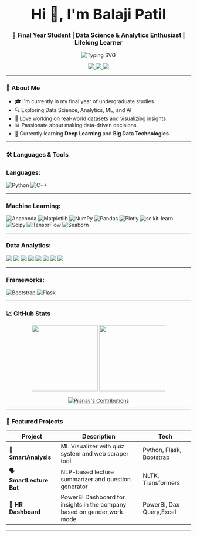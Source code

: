 <h1 align="center"><strong><span style="font-size:40px;">Hi 👋, I'm Balaji Patil</span></strong></h1>
<h3 align="center">🚀 Final Year Student | Data Science & Analytics Enthusiast | Lifelong Learner</h3>
<p align="center">
  <img src="https://readme-typing-svg.demolab.com?font=Fira+Code&size=24&pause=1000&center=true&width=435&lines=Final+Year+Engineering+Student;Data+Science+%20+and+Analytics;Passionate+about+ML+%7C+AI+%7C+NLP;Loves+solving+problems" alt="Typing SVG" />
</p>


<p align="center">
  <a href="https://www.linkedin.com/in/balajipatil2703/" target="_blank">
    <img src="https://img.shields.io/badge/LinkedIn-blue?style=for-the-badge&logo=linkedin&logoColor=white" />
  </a>
  <a href="balajipatilstudy@gmail.com">
    <img src="https://img.shields.io/badge/Gmail-D14836?style=for-the-badge&logo=gmail&logoColor=white" />
  </a>
  <a href="http://balajipatilportfolio.netlify.app">
    <img src="https://img.shields.io/badge/Portfolio-000?style=for-the-badge&logo=vercel&logoColor=white" />
  </a>
</p>



---

### 🌟 About Me

- 🎓 I'm currently in my final year of undergraduate studies  
- 🔍 Exploring Data Science, Analytics, ML, and AI  
- 🧠 Love working on real-world datasets and visualizing insights  
- 📊 Passionate about making data-driven decisions  
- 🌱 Currently learning **Deep Learning** and **Big Data Technologies**

---

### 🛠️ Languages & Tools


<h3 align="left">Languages: </h3>

![Python](https://img.shields.io/badge/python-3670A0?style=for-the-badge&logo=python&logoColor=ffdd54)
![C++](https://img.shields.io/badge/c++-%2300599C.svg?style=for-the-badge&logo=c%2B%2B&logoColor=white)

---

<h3 align="left">Machine Learning: </h3>

![Anaconda](https://img.shields.io/badge/Anaconda-%2344A833.svg?style=for-the-badge&logo=anaconda&logoColor=white)
  ![Matplotlib](https://img.shields.io/badge/Matplotlib-%23ffffff.svg?style=for-the-badge&logo=Matplotlib&logoColor=black) 
  ![NumPy](https://img.shields.io/badge/numpy-%23013243.svg?style=for-the-badge&logo=numpy&logoColor=white) 
  ![Pandas](https://img.shields.io/badge/pandas-%23150458.svg?style=for-the-badge&logo=pandas&logoColor=white) 
  ![Plotly](https://img.shields.io/badge/Plotly-%233F4F75.svg?style=for-the-badge&logo=plotly&logoColor=white) 
  ![scikit-learn](https://img.shields.io/badge/scikit--learn-%23F7931E.svg?style=for-the-badge&logo=scikit-learn&logoColor=white) 
  ![Scipy](https://img.shields.io/badge/SciPy-%230C55A5.svg?style=for-the-badge&logo=scipy&logoColor=%white) 
  ![TensorFlow](https://img.shields.io/badge/TensorFlow-%23FF6F00.svg?style=for-the-badge&logo=TensorFlow&logoColor=white)
  ![Seaborn](https://img.shields.io/badge/Seaborn-%2300599C.svg?style=for-the-badge&logo=Seaborn&logoColor=white)





---

<h3 align="left">Data Analytics: </h3>

<p align="left">
  <img src="https://img.shields.io/badge/Python-FFD43B?style=for-the-badge&logo=python&logoColor=black" />
  <img src="https://img.shields.io/badge/SQL-336791?style=for-the-badge&logo=postgresql&logoColor=white" />
  <img src="https://img.shields.io/badge/R-276DC3?style=for-the-badge&logo=r&logoColor=white" />
  <img src="https://img.shields.io/badge/Pandas-2C2D72?style=for-the-badge&logo=pandas&logoColor=white" />
  <img src="https://img.shields.io/badge/Numpy-013243?style=for-the-badge&logo=numpy&logoColor=white" />
  <img src="https://img.shields.io/badge/Matplotlib-3776AB?style=for-the-badge&logo=matplotlib&logoColor=white" />
  <img src="https://img.shields.io/badge/PowerBI-F2C811?style=for-the-badge&logo=powerbi&logoColor=black" />
  <img src="https://img.shields.io/badge/Tableau-E67927?style=for-the-badge&logo=tableau&logoColor=white" />
</p>

---

<h3 align="left">Frameworks: </h3>

![Bootstrap](https://img.shields.io/badge/bootstrap-%238511FA.svg?style=for-the-badge&logo=bootstrap&logoColor=white) 
  ![Flask](https://img.shields.io/badge/flask-%23000.svg?style=for-the-badge&logo=flask&logoColor=white) 




---

### 📈 GitHub Stats

<p align="center">
  <img src="https://github-readme-stats.vercel.app/api?username=balajipatil27&show_icons=true&theme=tokyonight" height="180" />
  <img src="https://github-readme-stats.vercel.app/api/top-langs/?username=balajipatil27&layout=compact&theme=tokyonight" height="180"/>
</p>
<p align="center">
  <a href="https://github.com/PranavTyagi-3">
    <img src="https://github-profile-summary-cards.vercel.app/api/cards/profile-details?username=balajipatil27&theme=radical" alt="Pranav's Contributions"/>
  </a>
   
</p>

---



### 🌟 Featured Projects

| Project | Description | Tech |
|--------|-------------|------|
| 🧠 **SmartAnalysis** | ML Visualizer with quiz system and web scraper tool | Python, Flask, Bootstrap |
| 🗣️ **SmartLecture Bot** | NLP-based lecture summarizer and question generator | NLTK, Transformers |
| 🧠 **HR Dashboard** | PowerBI Dashboard for insights in the company based on gender,work mode | PowerBi, Dax Query,Excel |



---





